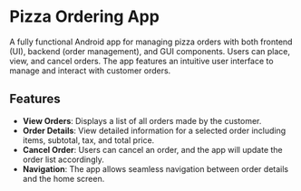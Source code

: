 # Pizza Ordering App

A fully functional Android app for managing pizza orders with both frontend (UI), backend (order management), and GUI components. Users can place, view, and cancel orders. The app features an intuitive user interface to manage and interact with customer orders.

## Features

- **View Orders**: Displays a list of all orders made by the customer.
- **Order Details**: View detailed information for a selected order including items, subtotal, tax, and total price.
- **Cancel Order**: Users can cancel an order, and the app will update the order list accordingly.
- **Navigation**: The app allows seamless navigation between order details and the home screen.
